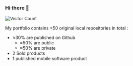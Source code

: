 ### Hi there 👋
![Visitor Count](https://profile-counter.glitch.me/sayfessyd/count.svg)

My portfolio contains >50 original local repositories in total :
- ≈30% are published on Github
  - ≈50% are public
  - ≈50% are private
- 2 Sold products
- 1 published mobile software product
